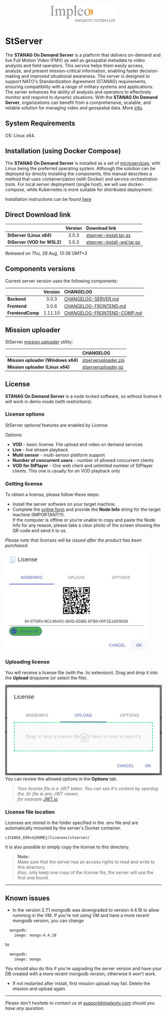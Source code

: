 
<div align="center">
  <a >
    <img src="images/impleo_logo.png" alt="Logo" >
  </a>
</div>

# StServer

The **STANAG On Demand Server** is a platform that delivers on-demand and live Full Motion Video (FMV) as well as geospatial metadata to video analysts and field operators. 
This service helps them easily access, analyze, and present mission-critical information, enabling faster decision-making and improved situational awareness. 
The server is designed to support NATO's Standardization Agreement (STANAG) requirements, ensuring compatibility with a range of military systems and applications. 
The server enhances the ability of analysts and operators to effectively monitor and respond to dynamic situations. 
With the **STANAG On Demand Server**, organizations can benefit from a comprehensive, scalable, and reliable solution for managing video and geospatial data.
More [info](https://impleotv.com/products/stanagondemand-server/).

## System Requirements

OS: Linux x64.

## Installation (using Docker Compose)

The **STANAG On Demand Server** is installed as a set of [microservices](https://www.impleotv.com/content/stserver2/help/microservices/microservices_overview/),
with Linux being the preferred operating system. Although the solution can be deployed by directly installing the components, this manual describes a  
method that uses containerization (with Docker) and service orchestration tools. For local server deployment (single host), we will use docker-compose, 
while Kubernetes is more suitable for distributed deployment.

Installation instructions can be found [here](https://www.impleotv.com/content/stserver2/help/user-guide/installation/)


## Direct Download link

|          | Version             | Download link                                                           | 
|:---------|:-------------------:|:------------------------------------------------------------------------|
| **StServer (Linux x64)** |  3.0.3 | [stserver-install.tar.gz](https://github.com/impleotv/stserver-release/releases/download/v3.0.3/stserver-install.tar.gz)  | 
| **StServer (VOD for WSL2)** |  3.0.3 | [stserver-install-wsl.tar.gz](https://github.com/impleotv/stserver-release/releases/download/v3.0.3/stserver-install-wsl.tar.gz)  | 

*Released on Thu, 28 Aug, 13:36 GMT+3*

## Components versions

Current server version uses the following components:  

|                  | Version             | CHANGELOG                                                          | 
|:-----------------|:-------------------:|:------------------------------------------------------------------------|
| **Backend**      |  3.0.3 | [CHANGELOG-SERVER.md](./CHANGELOG-SERVER.md) | 
| **Frontend**     |  3.0.6 | [CHANGELOG-FRONTEND.md](./CHANGELOG-FRONTEND.md) | 
| **FrontendComp** |  1.11.10 | [CHANGELOG-FRONTEND-COMP.md](./CHANGELOG-FRONTEND-COMP.md) | 
  

## Mission uploader

StServer [mission uploader](https://www.impleotv.com/content/stserver2/help/utilities/stserver-uploader/) utility:  

|                  |  CHANGELOG                                                          | 
|:-----------------|:------------------------------------------------------------------------|
| **Mission uploader (Windows x64)**      |  [stserveruploader.zip](https://impleotv.com/content/stserver2/stserveruploader/stserveruploader.zip) | 
| **Mission uploader (Linux x64)**        |  [stserveruploader.gz](https://impleotv.com/content/stserver2/stserveruploader/stserveruploader.gz) | 
  

## License

**STANAG On Demand Server** is a node locked software, so without license it will work in demo mode (with restrictions). 

### License options

StServer optional features are enabled by License

Options:  

- **VOD** - basic license. File upload and video on demand services  
- **Live** - live stream playback  
- **Multi sensor** - multi-sensor platform support  
- **Number of concurrent users** - number of allowed concurrent clients 
- **VOD for StPlayer** - One web client and unlimited number of StPlayer clients.  This one is usually for on VOD playback only  

### Getting license

To obtain a license, please follow these steps:

- Install the server software on your target machine.  
- Complete the [online form](https://docs.google.com/forms/d/e/1FAIpQLSd_XW6bDsFce1G1cpds4gMQNlwNax0CvkWzcMbscxZ5rLaIbA/viewform) and provide the **Node Info** string for the target machine (IMPORTANT!!!).  
If the computer is offline or you’re unable to copy and paste the Node Info for any reason, please take a clear photo of the screen showing the QR code and send it to us.

*Please note that licenses will be issued after the product has been purchased.*

![Node Info](./images/licenseInfo.png)

### Uploading license
You will receive a license file (with the .lic extension). Drag and drop it into the ***Upload*** dropzone (or select the file).  

![Upload license](./images/licenseUpload.png)  
You can review the allowed options in the **Options** tab.

> *Your license file is a JWT token. You can see it's content by opening the .lic file in any JWT viewer,  
> for example [JWT.io](https://jwt.io).*

### License file location

Licenses are stored in the folder specified in the .env file and are automatically mounted by the server's Docker container.  
```
LICENSE_DIR=${HOME}/licenses/stserver/
```
It is also possible to simply copy the license to this directory.

> **Note:**  
Make sure that the server has an access rights to read and write to this directory.  
Also, only keep one copy of the license file, the server will use the first one found.


---

## Known issues

- In the version 2.7.1 mongodb was downgraded to version 4.4.18 to allow runnning in the VM. If you're not using VM and have a more recent mongodb version, you can change 

```
  mongodb:
    image: mongo:4.4.18
```   
to 
```
  mongodb:
    image: mongo
```    
You should also do this if you're upgrading the server version and have your DB created with a more recent mongodb version, otherwise it won't work.

- If not restarted after install, first mission upload may fail. Delete the mission and upload again.

----  
*Please don't hesitate to contact us at support@impleotv.com should you have any question.*
